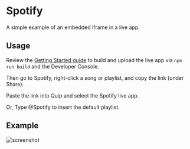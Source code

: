 # Spotify

A simple example of an embedded iframe in a live app.

## Usage

Review the [Getting Started guide](https://quip.com/dev/liveapps/) to build and upload the live app via `npm run build` and the Developer Console.

Then go to Spotify, right-click a song or playlist, and copy the link (under Share).

Paste the link into Quip and select the Spotify live app.

Or, Type @Spotify to insert the default playlist.

## Example

![screenshot](https://quip-build-static-resources.s3-us-west-2.amazonaws.com/HouWzq6XnJm1gTDsj558JA "Screenshot")
